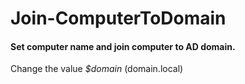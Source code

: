 # Join-ComputerToDomain
#### Set computer name and join computer to AD domain.

Change the value *$domain* (domain.local)
